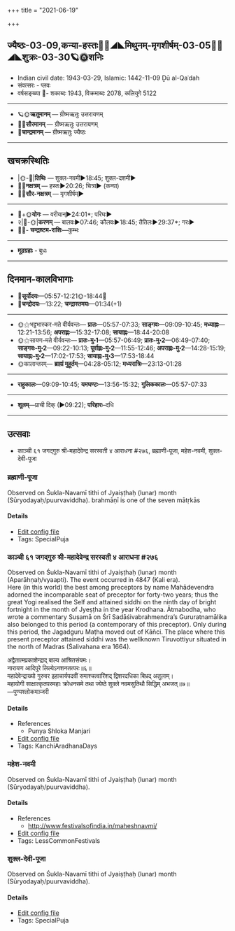 +++
title = "2021-06-19"

+++
## ज्यैष्ठः-03-09,कन्या-हस्तः🌛🌌◢◣मिथुनम्-मृगशीर्षम्-03-05🌌🌞◢◣शुक्रः-03-30🪐🌞शनिः
- Indian civil date: 1943-03-29, Islamic: 1442-11-09 Ḏū al-Qaʿdah
- संवत्सरः - प्लवः
- वर्षसङ्ख्या 🌛- शकाब्दः 1943, विक्रमाब्दः 2078, कलियुगे 5122
___________________
- 🪐🌞**ऋतुमानम्** — ग्रीष्मऋतुः उत्तरायणम्
- 🌌🌞**सौरमानम्** — ग्रीष्मऋतुः उत्तरायणम्
- 🌛**चान्द्रमानम्** — ग्रीष्मऋतुः ज्यैष्ठः
___________________


## खचक्रस्थितिः
- |🌞-🌛|**तिथिः** — शुक्ल-नवमी►18:45; शुक्ल-दशमी►  
- 🌌🌛**नक्षत्रम्** — हस्तः►20:26; चित्रा► (कन्या)  
- 🌌🌞**सौर-नक्षत्रम्** — मृगशीर्षम्►  
___________________
- 🌛+🌞**योगः** — वरीयान्►24:01*; परिघः►  
- २|🌛-🌞|**करणम्** — बालवः►07:46; कौलवः►18:45; तैतिलः►29:37*; गरः►  
- 🌌🌛- **चन्द्राष्टम-राशिः**—कुम्भः  
___________________
- **मूढग्रहाः** - बुधः
___________________


## दिनमान-कालविभागाः
- 🌅**सूर्योदयः**—05:57-12:21🌞️-18:44🌇  
- 🌛**चन्द्रोदयः**—13:22; **चन्द्रास्तमयः**—01:34(+1)  
___________________
- 🌞⚝भट्टभास्कर-मते वीर्यवन्तः— **प्रातः**—05:57-07:33; **साङ्गवः**—09:09-10:45; **मध्याह्नः**—12:21-13:56; **अपराह्णः**—15:32-17:08; **सायाह्नः**—18:44-20:08  
- 🌞⚝सायण-मते वीर्यवन्तः— **प्रातः-मु॰1**—05:57-06:49; **प्रातः-मु॰2**—06:49-07:40; **साङ्गवः-मु॰2**—09:22-10:13; **पूर्वाह्णः-मु॰2**—11:55-12:46; **अपराह्णः-मु॰2**—14:28-15:19; **सायाह्नः-मु॰2**—17:02-17:53; **सायाह्नः-मु॰3**—17:53-18:44  
- 🌞कालान्तरम्— **ब्राह्मं मुहूर्तम्**—04:28-05:12; **मध्यरात्रिः**—23:13-01:28  
___________________
- **राहुकालः**—09:09-10:45; **यमघण्टः**—13:56-15:32; **गुलिककालः**—05:57-07:33  
___________________
- **शूलम्**—प्राची दिक् (►09:22); **परिहारः**–दधि  
___________________

## उत्सवाः
- काञ्ची ६१ जगद्गुरु श्री-महादेवेन्द्र सरस्वती ४ आराधना #२७६, ब्रह्माणी-पूजा, महेश-नवमी, शुक्ल-देवी-पूजा
### ब्रह्माणी-पूजा

Observed on Śukla-Navamī tithi of Jyaiṣṭhaḥ (lunar) month (Sūryodayaḥ/puurvaviddha). brahmāṇī is one of the seven mātṛkās

#### Details
- [Edit config file](https://github.com/jyotisham/adyatithi/tree/master/devatA/shakti/lunar_month/tithi/03/09/brahmANI-pUjA.toml)
- Tags: SpecialPuja


### काञ्ची ६१ जगद्गुरु श्री-महादेवेन्द्र सरस्वती ४ आराधना #२७६

Observed on Śukla-Navamī tithi of Jyaiṣṭhaḥ (lunar) month (Aparāhṇaḥ/vyaapti). The event occurred in 4847 (Kali era).  
Here (in this world) the best among preceptors by name Mahādevendra adorned the incomparable seat of preceptor for forty-two years; thus the great Yogi realised the Self and attained siddhi on the ninth day of bright fortnight in the month of Jyeṣṭha in the year Krodhana. Ātmabodha, who wrote a commentary Suṣamā on Śrī Sadāśivabrahmendra’s Gururatnamālika also belonged to this period (a contemporary of this preceptor). Only during this period, the Jagadguru Maṭha moved out of Kāñci. The place where this present preceptor attained siddhi was the wellknown Tiruvottiyur situated in the north of Madras (Śalivahana era 1664).

अद्वैतात्मप्रकाशेन्द्राद् बाल्य आश्रितसंयमः।  
नारायण आदिपुरे लिल्येऽनशनतत्परः॥६॥  
महादेवेन्द्राख्यो गुरुवर इहाचार्यपदवीं समाश्चत्वारिंशद् द्विशरदधिका बिभ्रद् अतुलाम्।  
महायोगी साक्षात्कृतपरमहाः क्रोधनसमे तथा ज्येष्ठे शुक्ले नवमसुतिथौ सिद्धिम् अभजत्॥७॥  
—पुण्यश्लोकमञ्जरी



#### Details
- References
  - Punya Shloka Manjari
- [Edit config file](https://github.com/jyotisham/adyatithi/tree/master/mahApuruSha/kAnchI-maTha/lunar_month/tithi/03/09/kAJcI%2061%20jagadguru%20zrI~mahAdEvEndra%20sarasvatI%204%20ArAdhanA.toml)
- Tags: KanchiAradhanaDays


### महेश-नवमी

Observed on Śukla-Navamī tithi of Jyaiṣṭhaḥ (lunar) month (Sūryodayaḥ/puurvaviddha). 

#### Details
- References
  - http://www.festivalsofindia.in/maheshnavmi/
- [Edit config file](https://github.com/jyotisham/adyatithi/tree/master/devatA/shaiva/lunar_month/tithi/03/09/mahEza-navamI.toml)
- Tags: LessCommonFestivals


### शुक्ल-देवी-पूजा

Observed on Śukla-Navamī tithi of Jyaiṣṭhaḥ (lunar) month (Sūryodayaḥ/puurvaviddha). 

#### Details
- [Edit config file](https://github.com/jyotisham/adyatithi/tree/master/devatA/shakti/lunar_month/tithi/03/09/zukla-dEvI-pUjA.toml)
- Tags: SpecialPuja



